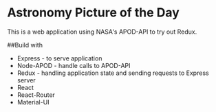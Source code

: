 # Astronomy Picture of the Day

This is a web application using NASA's APOD-API to try out Redux.

##Build with

* Express - to serve application
* Node-APOD - handle calls to APOD-API
* Redux - handling application state and sending requests to Express server
* React
* React-Router
* Material-UI
